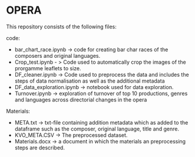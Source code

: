# OPERA

This repository consists of the following files:

code:
- bar_chart_race.ipynb -> code for creating bar char races of the composers and original languages.
- Crop_test.ipynb - > Code used to automatically crop the images of the prorgamme leaflets to size.
- DF_cleaner.ipynb -> Code used to preprocess the data and includes the steps of data normalisation as well as the additional metadata
- DF_data_exploration.ipynb -> notebook used for data exploration.
- Turnover.ipynb -> exploration of turnover of top 10 productions, genres and languages across directorial changes in the opera


Materials:
- META.txt -> txt-file containing addition metadata which as added to the dataframe such as the composer, original language, title and genre.
- KVO_META.CSV -> The preprocessed dataset.
- Materials.docx -> a document in which the materials an preprocessing steps are described. 
